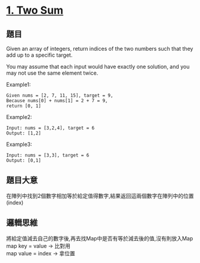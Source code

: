 # [1. Two Sum](https://leetcode.com/problems/two-sum/)

## 題目
Given an array of integers, return indices of the two numbers such that they add up to a specific target.

You may assume that each input would have exactly one solution, and you may not use the same element twice.

Example1:
```
Given nums = [2, 7, 11, 15], target = 9,
Because nums[0] + nums[1] = 2 + 7 = 9,
return [0, 1]
```

Example2:
```
Input: nums = [3,2,4], target = 6
Output: [1,2]
```

Example3:
```
Input: nums = [3,3], target = 6
Output: [0,1]
```

## 題目大意
在陣列中找到2個數字相加等於給定值得數字,結果返回這兩個數字在陣列中的位置(index)

## 邏輯思維
將給定值減去自己的數字後,再去找Map中是否有等於減去後的值,沒有則放入Map</br>
map key = value -> 比對用</br>
map value = index -> 拿位置